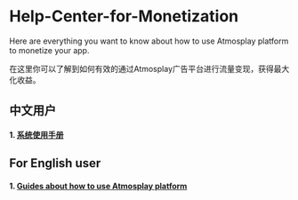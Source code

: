 # Help-Center-for-Monetization
Here are everything you want to know about how to use Atmosplay platform to monetize your app.

在这里你可以了解到如何有效的通过Atmosplay广告平台进行流量变现，获得最大化收益。


## 中文用户
#### 1. [系统使用手册](系统使用手册.md)




## For English user
#### 1. [Guides about how to use Atmosplay platform](guides.md)

